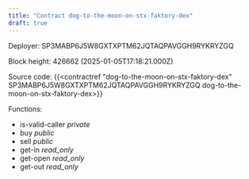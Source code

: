 ```yaml
---
title: "Contract dog-to-the-moon-on-stx-faktory-dex"
draft: true
---
```

Deployer: SP3MABP6J5W8GXTXPTM62JQTAQPAVGGH9RYKRYZGQ


 



Block height: 426662 (2025-01-05T17:18:21.000Z)

Source code: {{<contractref "dog-to-the-moon-on-stx-faktory-dex" SP3MABP6J5W8GXTXPTM62JQTAQPAVGGH9RYKRYZGQ dog-to-the-moon-on-stx-faktory-dex>}}

Functions:

* is-valid-caller _private_
* buy _public_
* sell _public_
* get-in _read_only_
* get-open _read_only_
* get-out _read_only_

